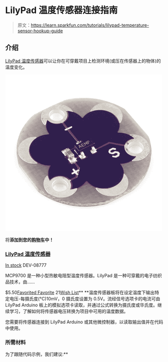 # LilyPad 温度传感器连接指南

> 原文：<https://learn.sparkfun.com/tutorials/lilypad-temperature-sensor-hookup-guide>

## 介绍

[LilyPad 温度传感器](https://www.sparkfun.com/products/8777)可以让你在可穿戴项目上检测环境(或压在传感器上的物体)的温度变化。

[![LilyPad Temperature Sensor](img/1778428c633c2e34012106b3afc6c7fb.png)](https://www.sparkfun.com/products/8777) 

将**添加到您的[购物车](https://www.sparkfun.com/cart)中！**

### [LilyPad 温度传感器](https://www.sparkfun.com/products/8777)

[In stock](https://learn.sparkfun.com/static/bubbles/ "in stock") DEV-08777

MCP9700 是一种小型热敏电阻型温度传感器。LilyPad 是一种可穿戴的电子纺织品技术，由……

$5.50[Favorited Favorite](# "Add to favorites") 21[Wish List](# "Add to wish list")** **温度传感器板将在设定温度下输出特定电压-每摄氏度(°C)10mV，0 摄氏度设置为 0.5V。流经信号选项卡的电流可由 LilyPad Arduino 板上的模拟选项卡读取，并通过公式转换为摄氏度或华氏度。继续学习，了解如何将传感器电压转换为项目中可用的温度数据。

您需要将传感器连接到 LilyPad Arduino 或其他微控制器，以读取输出值并在代码中使用。

### 所需材料

为了跟随代码示例，我们建议:**